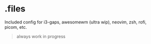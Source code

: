 # .files

Included config for i3-gaps, awesomewm (ultra wip), neovim, zsh, rofi, picom, etc.

> always work in progress
